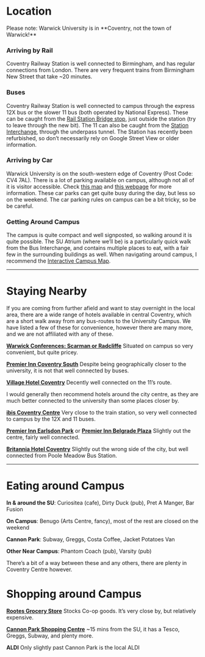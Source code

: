 
<h1 class="title is-size-2">Location</h1>

<div class="content" markdown="1">
Please note: Warwick University is in **Coventry, not the town of Warwick!**
</div>

<div class="whats-on-wrapper" markdown="1">

<div class="content" markdown="1">

### Arriving by Rail

Coventry Railway Station is well connected to Birmingham, and has regular connections from London. There are very frequent trains from Birmingham New Street that take ~20 minutes. 

### Buses
Coventry Railway Station is well connected to campus through the express 12X bus or the slower 11 bus (both operated by National Express). These can be caught from the [Rail Station Bridge stop](https://goo.gl/maps/YAqPpQXVXqzpKPz76), just outside the station (try to leave through the new bit). The 11 can also be caught from the [Station Interchange](https://goo.gl/maps/Lu3GGVELEek24b7f8), through the underpass tunnel. The Station has recently been refurbished, so don’t necessarily rely on Google Street View or older information.

</div>

<div class="content" markdown="1">

### Arriving by Car

Warwick University is on the south-western edge of Coventry (Post Code: CV4 7AL). There is a lot of parking available on campus, although not all of it is visitor accessible. Check [this map](https://warwick.ac.uk/services/carparks/where/where_can_i_park_-Jan_2022v2.pdf) and [this webpage](https://warwick.ac.uk/services/carparks/general_parking) for more information. These car parks can get quite busy during the day, but less so on the weekend. The car parking rules on campus can be a bit tricky, so be be careful.

### Getting Around Campus

The campus is quite compact and well signposted, so walking around it is quite possible. The SU Atrium (where we’ll be) is a particularly quick walk from the Bus Interchange, and contains multiple places to eat, with a fair few in the surrounding buildings as well. When navigating around campus, I recommend the [Interactive Campus Map](https://campus.warwick.ac.uk/?cmsid=2080).

</div>

</div>

<hr>

<h1 class="title is-size-2">Staying Nearby</h1>
<div class="whats-on-wrapper" markdown="1">

<div class="content" markdown="1">

If you are coming from further afield and want to stay overnight in the local area, there are a wide range of hotels available in central Coventry, which are a short walk away from any bus-routes to the University Campus. We have listed a few of these for convenience, however there are many more, and we are not affiliated with any of these.

**[Warwick Conferences: Scarman or Radcliffe](https://warwick.ac.uk/services/conferences/bed-and-breakfast/)** Situated on campus so very convenient, but quite pricey.

**[Premier Inn Coventry South](https://www.premierinn.com/gb/en/hotels/england/west-midlands/coventry/coventry-south-a45.html)** Despite being geographically closer to the university, it is not that well connected by buses.

**[Village Hotel Coventry](https://www.village-hotels.co.uk/coventry)** Decently well connected on the 11’s route.

</div>

<div class="content" markdown="1">

I would generally then recommend hotels around the city centre, as they are much better connected to the university than some places closer by.

**[ibis Coventry Centre](https://all.accor.com/hotel/2793/index.en.shtml)** Very close to the train station, so very well connected to campus by the 12X and 11 buses.

**[Premier Inn Earlsdon Park](https://www.premierinn.com/gb/en/hotels/england/west-midlands/coventry/coventry-city-centre-earlsdon-park.html)** or **[Premier Inn Belgrade Plaza](https://www.premierinn.com/gb/en/hotels/england/west-midlands/coventry/coventry-city-centre-belgrade-plaza.html)** Slightly out the centre, fairly well connected.

**[Britannia Hotel Coventry](https://www.britanniahotels.com/hotels/the-britannia-hotel-coventry)** Slightly out the wrong side of the city, but well connected from Poole Meadow Bus Station.

</div>

</div>

<hr>

<div class="whats-on-wrapper" markdown="1">

<div class="content" markdown="1">

# Eating around Campus

**In & around the SU**: Curiositea (cafe), Dirty Duck (pub), Pret A Manger, Bar Fusion

**On Campus**: Benugo (Arts Centre, fancy), most of the rest are closed on the weekend

**Cannon Park**: Subway, Greggs, Costa Coffee, Jacket Potatoes Van

**Other Near Campus**: Phantom Coach (pub), Varsity (pub)

There’s a bit of a way between these and any others, there are plenty in Coventry Centre however.

</div>

<div class="content" markdown="1">

# Shopping around Campus

[**Rootes Grocery Store**](https://warwick.ac.uk/services/retail/shops/rootes-grocery-store/) Stocks Co-op goods. It’s very close by, but relatively expensive. 

**[Cannon Park Shopping Centre](https://www.cannonparkshopping.co.uk/stores/)** ~15 mins from the SU, it has a Tesco, Greggs, Subway, and plenty more.

**ALDI** Only slightly past Cannon Park is the local ALDI

</div>

</div>